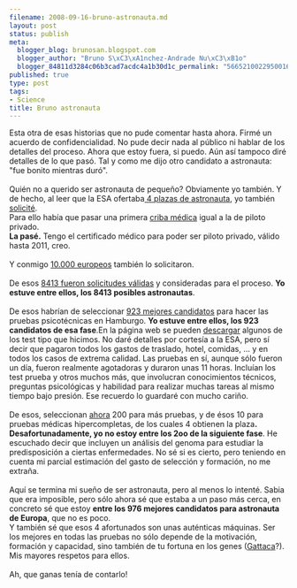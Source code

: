 ```yaml
--- 
filename: 2008-09-16-bruno-astronauta.md
layout: post
status: publish
meta: 
  blogger_blog: brunosan.blogspot.com
  blogger_author: "Bruno S\xC3\xA1nchez-Andrade Nu\xC3\xB1o"
  blogger_84811d3284c06b3cad7acdc4a1b30d1c_permalink: "5665210022950016018"
published: true
type: post
tags: 
- Science
title: Bruno astronauta
---
```

Esta otra de esas historias que no pude comentar hasta ahora. Firmé un acuerdo de confidencialidad. No pude decir nada al público ni hablar de los detalles del proceso. Ahora que estoy fuera, si puedo. Aún así tampoco diré detalles de lo que pasó. Tal y como me dijo otro candidato a astronauta: "fue bonito mientras duró".<br /><br />Quién no a querido ser astronauta de pequeño? Obviamente yo también. Y de hecho, al leer que la ESA ofertaba<a href="http://www.esa.int/SPECIALS/Astronaut_Selection/index.html"> 4 plazas de astronauta</a>, yo también <a href="https://astrosel.esa.int/Login.aspx">solicité</a>. <br />Para ello había que pasar una primera <a href="http://www.esa.int/SPECIALS/Astronaut_Selection/SEM9GYPJCFF_0.html">criba médica</a> igual a la de piloto privado.<br /><span style="font-weight:bold;">La pasé.</span> Tengo el certificado médico para poder ser piloto privado, válido hasta 2011, creo.<br /><br />Y conmigo <a href="http://www.esa.int/SPECIALS/Astronaut_Selection/SEM3ZTRHKHF_0.html">10.000 europeos</a> también lo solicitaron.<br /><br />De esos <a href="http://www.esa.int/SPECIALS/Astronaut_Selection/SEM3ZTRHKHF_0.html">8413 fueron solicitudes válidas</a> y consideradas para el proceso. <span style="font-weight:bold;">Yo estuve entre ellos, los 8413 posibles astronautas</span>.<br /><br />De esos habrían de seleccionar <a href="http://www.elpais.com/articulo/sociedad/Quiere/ser/astronauta/elpepisoc/20080824elpepisoc_1/Tes">923 mejores candidatos</a> para hacer las pruebas psicotécnicas en Hamburgo. <span style="font-weight:bold;">Yo estuve entre ellos, los 923 candidatos de esa fase</span>.En la página web se pueden <a href="http://webservices.esa.int/eas/sampletest/">descargar</a> algunos de los test tipo que hicimos. No daré detalles por cortesía a la ESA, pero sí decir que pagaron todos los gastos de traslado, hotel, comidas, ... y en todos los casos de extrema calidad. Las pruebas en sí, aunque sólo fueron un día, fueron realmente agotadoras y duraron unas 11 horas. Incluían los test prueba y otros muchos más, que involucran conocimientos técnicos, preguntas psicológicas y habilidad para realizar muchas tareas al mismo tiempo bajo presión.  Ese recuerdo lo guardaré con mucho cariño.<br /><br />De esos, seleccionan <a href="http://www.esa.int/SPECIALS/Astronaut_Selection/SEMAIXRHKHF_0.html">ahora</a> 200 para más pruebas, y de ésos 10 para pruebas médicas hipercompletas, de los cuales 4 obtienen la plaza<span style="font-weight:bold;">. Desafortunadamente, yo no estoy entre los 2oo de la siguiente fase</span>. He escuchado decir que incluyen un análisis del genoma para estudiar la predisposición a ciertas enfermedades. No sé si es cierto, pero teniendo en cuenta mi parcial estimación del gasto de selección y formación, no me extraña.<br /><br />Aquí se termina mi sueño de ser astronauta, pero al menos lo intenté. Sabia que era imposible, pero sólo ahora sé que estaba a un paso más cerca, en concreto sé que estoy <span style="font-weight:bold;">entre los 976 mejores candidatos para astronauta de Europa</span>, que no es poco.<br />Y también sé que esos 4 afortunados son unas auténticas máquinas. Ser los mejores en todas las pruebas no sólo depende de la motivación, formación y capacidad, sino también de tu fortuna en los genes (<a href="http://www.imdb.com/title/tt0119177/">Gattaca</a>?). Mis mayores respetos para ellos.<br /><br />Ah, que ganas tenía de contarlo!
